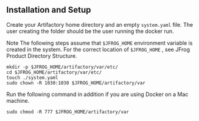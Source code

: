 ## Installation and Setup

Create your Artifactory home directory and an empty `system.yaml` file. The user creating the folder should be the user running the docker run.

Note
The following steps assume that 
`$JFROG_HOME`
 environment variable is created in the system. For the correct location of 
`$JFROG_HOME`
, see JFrog Product Directory Structure.
```shell
mkdir -p $JFROG_HOME/artifactory/var/etc/
cd $JFROG_HOME/artifactory/var/etc/
touch ./system.yaml
sudo chown -R 1030:1030 $JFROG_HOME/artifactory/var
```
Run the following command in addition if you are using Docker on a Mac machine.

`sudo chmod -R 777 $JFROG_HOME/artifactory/var`
